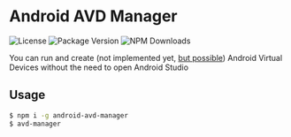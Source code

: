 # Android AVD Manager

![License](https://img.shields.io/npm/l/android-avd-manager.svg?style=flat)
![Package Version](https://img.shields.io/npm/v/android-avd-manager.svg?style=flat)
![NPM Downloads](https://img.shields.io/npm/dt/android-avd-manager.svg?style=flat)

You can run and create (not implemented yet, [but possible](https://stackoverflow.com/posts/42840483/revisions)) Android Virtual Devices without the need to open Android Studio

## Usage

```sh
$ npm i -g android-avd-manager
$ avd-manager
```
